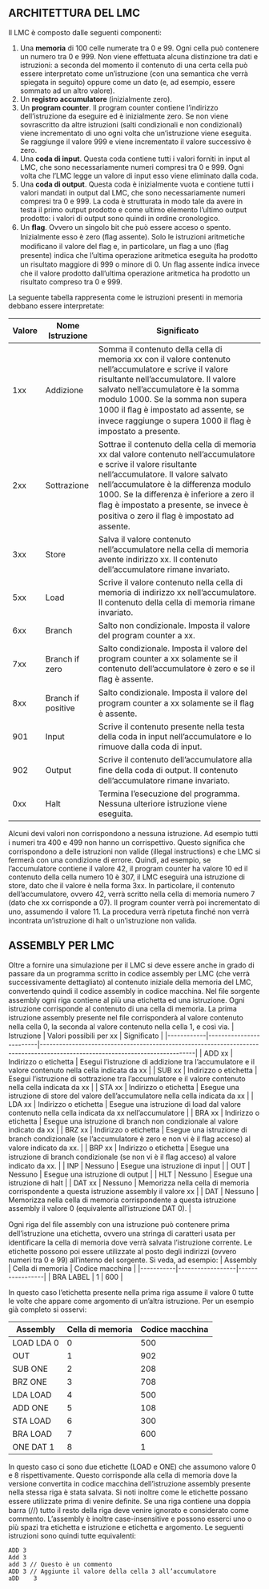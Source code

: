 ﻿## ARCHITETTURA DEL LMC

Il LMC è composto dalle seguenti componenti: 

 1. Una **memoria** di 100 celle numerate tra 0 e 99. Ogni cella può     contenere un numero tra 0 e 999. Non viene effettuata alcuna distinzione tra dati e istruzioni: a seconda del momento il contenuto di una certa cella può essere interpretato come un’istruzione (con una semantica che verrà spiegata in seguito) oppure come un dato (e, ad esempio, essere sommato ad un altro valore).
 2. Un **registro accumulatore** (inizialmente zero).
 3. Un **program counter**. Il program counter contiene l’indirizzo dell’istruzione da eseguire ed è inizialmente zero. Se non viene sovrascritto da altre istruzioni (salti condizionali e non condizionali) viene incrementato di uno ogni volta che un’istruzione  viene eseguita. Se raggiunge il valore 999 e viene incrementato il valore successivo è zero.
 4. Una **coda di input**. Questa coda contiene tutti i valori forniti in input al LMC, che sono necessariamente numeri compresi tra 0 e 999. Ogni volta che l’LMC legge un valore di input esso viene eliminato dalla coda.
 5. Una **coda di output**. Questa coda è inizialmente vuota e contiene tutti i valori mandati in output dal LMC, che sono necessariamente numeri compresi tra 0 e 999. La coda è strutturata in modo tale da avere in testa il primo output prodotto e come ultimo elemento l’ultimo output prodotto: i valori di output sono quindi in ordine cronologico.
 6. Un **ﬂag**. Ovvero un singolo bit che può essere acceso o spento. Inizialmente esso è zero (ﬂag assente). Solo le istruzioni aritmetiche modiﬁcano il valore del ﬂag e, in particolare, un ﬂag a uno (ﬂag presente) indica che l’ultima operazione aritmetica eseguita ha prodotto un risultato maggiore di 999 o minore di 0. Un ﬂag assente indica invece che il valore prodotto dall’ultima operazione aritmetica ha prodotto un risultato compreso tra 0 e 999.

La seguente tabella rappresenta come le istruzioni presenti in memoria debbano essere interpretate: 

| Valore | Nome Istruzione    | Significato                                                                                                                                                                                                                                                                                                                           |
|--------|--------------------|---------------------------------------------------------------------------------------------------------------------------------------------------------------------------------------------------------------------------------------------------------------------------------------------------------------------------------------|
| 1xx    | Addizione          | Somma il contenuto della cella di memoria xx con il valore contenuto nell’accumulatore e scrive il valore risultante nell’accumulatore. Il valore salvato nell’accumulatore è la somma modulo 1000. Se la somma non supera 1000 il ﬂag è impostato ad assente, se invece raggiunge o supera 1000 il ﬂag è impostato a presente.       |
| 2xx    | Sottrazione        | Sottrae il contenuto della cella di memoria xx dal valore contenuto nell’accumulatore e scrive il valore risultante nell’accumulatore. Il valore salvato nell’accumulatore è la differenza modulo 1000. Se la differenza è inferiore a zero il ﬂag è impostato a presente, se invece è positiva o zero il ﬂag è impostato ad assente. |
| 3xx    | Store              | Salva il valore contenuto nell’accumulatore nella cella di memoria avente indirizzo xx. Il contenuto dell’accumulatore rimane invariato.                                                                                                                                                                                              |
| 5xx    | Load               | Scrive il valore contenuto nella cella di memoria di indirizzo xx nell’accumulatore. Il contenuto della cella di memoria rimane invariato.                                                                                                                                                                                            |
| 6xx    | Branch             | Salto non condizionale. Imposta il valore del program counter a xx.                                                                                                                                                                                                                                                                   |
| 7xx    | Branch if zero     | Salto condizionale. Imposta il valore del program counter a xx solamente se il contenuto dell’accumulatore è zero e se il ﬂag è assente.                                                                                                                                                                                              |
| 8xx    | Branch if positive | Salto condizionale. Imposta il valore del program counter a xx solamente se il ﬂag è assente.                                                                                                                                                                                                                                         |
| 901    | Input              | Scrive il contenuto presente nella testa della coda in input nell’accumulatore e lo rimuove dalla coda di input.                                                                                                                                                                                                                      |
| 902    | Output             | Scrive il contenuto dell’accumulatore alla ﬁne della coda di output. Il contenuto dell’accumulatore rimane invariato.                                                                                                                                                                                                                 |
| 0xx    | Halt               | Termina l’esecuzione del programma. Nessuna ulteriore istruzione viene eseguita.                                                                                                                                                                                                                                                      |

Alcuni devi valori non corrispondono a nessuna istruzione. Ad esempio tutti i numeri tra 400 e 499 non hanno un corrispettivo. Questo signiﬁca che corrispondono a delle istruzioni non valide (illegal instructions) e che LMC si fermerà con una condizione di errore. 
Quindi, ad esempio, se l’accumulatore contiene il valore 42, il program counter ha valore 10 ed il contenuto della cella numero 10 è 307, il LMC eseguirà una istruzione di store, dato che il valore è nella forma 3xx. In particolare, il contenuto dell’accumulatore, ovvero 42, verrà scritto nella cella di memoria numero 7 (dato che xx corrisponde a 07). Il program counter verrà poi incrementato di uno, assumendo il valore 11. La procedura verrà ripetuta ﬁnché non verrà incontrata un’istruzione di halt o un’istruzione non valida. 

## ASSEMBLY PER LMC

Oltre a fornire una simulazione per il LMC si deve essere anche in grado di passare da un programma scritto in codice assembly per LMC (che verrà successivamente dettagliato) al contenuto iniziale della memoria del LMC, convertendo quindi il codice assembly in codice macchina. 
Nel ﬁle sorgente assembly ogni riga contiene al più una etichetta ed una istruzione. Ogni istruzione corrisponde al contenuto di una cella di memoria. La prima istruzione assembly presente nel ﬁle corrisponderà al valore contenuto nella cella 0, la seconda al valore contenuto nella cella 1, e così via. 
| Istruzione | Valori possibili per xx | Signiﬁcato                                                                                                                   |
|------------|-------------------------|------------------------------------------------------------------------------------------------------------------------------|
| ADD xx     | Indirizzo o etichetta   | Esegui l’istruzione di addizione tra l’accumulatore e il valore contenuto nella cella indicata da xx                         |
| SUB xx     | Indirizzo o etichetta   | Esegui l’istruzione di sottrazione tra l’accumulatore e il valore contenuto nella cella indicata da xx                       |
| STA xx     | Indirizzo o etichetta   | Esegue una istruzione di store del valore dell’accumulatore nella cella indicata da xx                                       |
| LDA xx     | Indirizzo o etichetta   | Esegue una istruzione di load dal valore contenuto nella cella indicata da xx nell’accumulatore                              |
| BRA xx     | Indirizzo o etichetta   | Esegue una istruzione di branch non condizionale al valore indicato da xx                                                    |
| BRZ xx     | Indirizzo o etichetta   | Esegue una istruzione di branch condizionale (se l’accumulatore è zero e non vi è il ﬂag acceso) al valore indicato da xx.   |
| BRP xx     | Indirizzo o etichetta   | Esegue una istruzione di branch condizionale (se non vi è il ﬂag acceso) al valore indicato da xx.                           |
| INP        | Nessuno                 | Esegue una istruzione di input                                                                                               |
| OUT        | Nessuno                 | Esegue una istruzione di output                                                                                              |
| HLT        | Nessuno                 | Esegue una istruzione di halt                                                                                                |
| DAT xx     | Nessuno                 | Memorizza nella cella di memoria corrispondente a questa istruzione assembly il valore xx                                    |
| DAT        | Nessuno                 | Memorizza nella cella di memoria corrispondente a questa istruzione assembly il valore 0 (equivalente all’istruzione DAT 0). |

Ogni riga del ﬁle assembly con una istruzione può contenere prima dell’istruzione una etichetta, ovvero una stringa di caratteri usata per identiﬁcare la cella di memoria dove verrà salvata l’istruzione corrente. Le etichette possono poi essere utilizzate al posto degli indirizzi (ovvero numeri tra 0 e 99) all’interno del sorgente. Si veda, ad esempio: 
| Assembly  | Cella di memoria | Codice macchina |
|-----------|------------------|-----------------|
| BRA LABEL | 1                | 600             |

In questo caso l’etichetta presente nella prima riga assume il valore 0 tutte le volte che appare come argomento di un’altra istruzione. Per un esempio già completo si osservi: 

| Assembly      | Cella di memoria | Codice macchina |
|---------------|------------------|-----------------|
| LOAD LDA 0    | 0                | 500             |
|      OUT      | 1                | 902             |
|      SUB ONE  | 2                | 208             |
|      BRZ ONE  | 3                | 708             |
|      LDA LOAD | 4                | 500             |
|      ADD ONE  | 5                | 108             |
|      STA LOAD | 6                | 300             |
|      BRA LOAD | 7                | 600             |
| ONE  DAT 1    | 8                | 1               |

In questo caso ci sono due etichette (LOAD e ONE) che assumono valore 0 e 8 rispettivamente. Questo corrisponde alla cella di memoria dove la versione convertita in codice macchina dell’istruzione assembly presente nella stessa riga è stata salvata. Si noti inoltre come le etichette possano essere utilizzate prima di venire deﬁnite. Se una riga contiene una doppia barra (//) tutto il resto della riga deve venire ignorato e considerato come commento. L’assembly è inoltre case-insensitive e possono esserci uno o più spazi tra etichetta e istruzione e etichetta e argomento. 
Le seguenti istruzioni sono quindi tutte equivalenti: 

    ADD 3 
    Add 3 
    add 3 // Questo è un commento 
    ADD 3 // Aggiunte il valore della cella 3 all’accumulatore 
    aDD    3 
